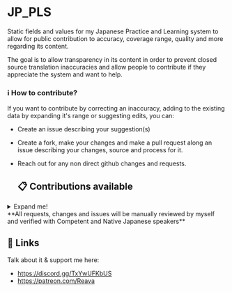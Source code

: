# JP_PLS
Static fields and values for my Japanese Practice and Learning system to allow for public contribution to accuracy, coverage range, quality and more regarding its content.

The goal is to allow transparency in its content in order to prevent closed source translation inaccuracies and allow people to contribute if they appreciate the system and want to help.

### ℹ️ How to contribute?

If you want to contribute by correcting an inaccuracy, adding to the existing data by expanding it's range or suggesting edits, you can:
- Create an issue describing your suggestion(s)
- Create a fork, make your changes and make a pull request along an issue describing your changes, source and process for it.
- Reach out for any non direct github changes and requests.

  ## 📋 **Contributions available**
<details>
<Summary>Expand me!</summary>

- **Better audio for the Kana following**: "ティ", "トゥ", "ディ", "ドゥ", "フュ", "ツァ", "ツィ", "ツェ", "ヴァ", "ヴィ", "ヴ", "ヴェ", "ヴォ"
- **Vocab cards writing**: I need help writing a fuckton of words into arrays: Depending on your experience with Japanese, you could help converting words into Romaji, copy the meaning of that vocab selection or verify the accuracy of the translation used.
- **General Learning Material**: Want to help add general tips / learning material to go along the system? I'm interested!

</details>
**All requests, changes and issues will be manually reviewed by myself and verified with Competent and Native Japanese speakers**

## 🔗 **Links**
Talk about it & support me here:
- https://discord.gg/TxYwUFKbUS
- https://patreon.com/Reava
